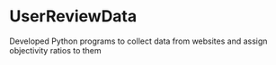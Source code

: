# UserReviewData
Developed Python programs to collect data from websites and assign objectivity ratios to them
